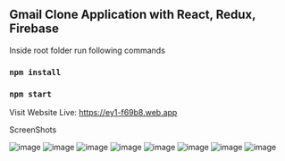 Gmail Clone Application with React, Redux, Firebase
--------------------------------
Inside root folder run following commands  
### `npm install`
### `npm start`

Visit Website Live: https://ey1-f69b8.web.app

ScreenShots  

![image](https://user-images.githubusercontent.com/32177766/110247271-75905e80-7f7c-11eb-94b4-f7cbf65c3965.png)
![image](https://user-images.githubusercontent.com/32177766/110247275-788b4f00-7f7c-11eb-940b-978f86c704c0.png)
![image](https://user-images.githubusercontent.com/32177766/110247279-7d500300-7f7c-11eb-9e65-5e862d258cfd.png)
![image](https://user-images.githubusercontent.com/32177766/110247282-817c2080-7f7c-11eb-9092-8074435d9eb8.png)
![image](https://user-images.githubusercontent.com/32177766/110247309-ae303800-7f7c-11eb-909d-11e7bcfa011e.png)
![image](https://user-images.githubusercontent.com/32177766/110247314-b4261900-7f7c-11eb-8623-41a481389307.png)
![image](https://user-images.githubusercontent.com/32177766/110247320-b8523680-7f7c-11eb-9317-bdc49b329736.png)
![image](https://user-images.githubusercontent.com/32177766/110247322-bab49080-7f7c-11eb-8982-72c4ea91ee04.png)
